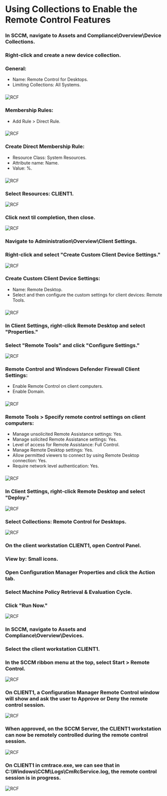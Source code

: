 # Using Collections to Enable the Remote Control Features

### In SCCM, navigate to Assets and Compliance\Overview\Device Collections.
### Right-click and create a new device collection.
### General:
  - Name: Remote Control for Desktops.
  - Limiting Collections: All Systems.
###
![RCF](https://github.com/whuynhit/SCCM/blob/main/User%20and%20Device%20Collections/Using%20Collections%20to%20Enable%20the%20Remote%20Control%20Feature/sub/1.png)

### Membership Rules:
 - Add Rule > Direct Rule.
###
![RCF](https://github.com/whuynhit/SCCM/blob/main/User%20and%20Device%20Collections/Using%20Collections%20to%20Enable%20the%20Remote%20Control%20Feature/sub/2.png)

### Create Direct Membership Rule:
  - Resource Class: System Resources.
  - Attribute name: Name.
  - Value: %.
###
![RCF](https://github.com/whuynhit/SCCM/blob/main/User%20and%20Device%20Collections/Using%20Collections%20to%20Enable%20the%20Remote%20Control%20Feature/sub/3.png)

### Select Resources: CLIENT1.
![RCF](https://github.com/whuynhit/SCCM/blob/main/User%20and%20Device%20Collections/Using%20Collections%20to%20Enable%20the%20Remote%20Control%20Feature/sub/4.png)

### Click next til completion, then close.
![RCF](https://github.com/whuynhit/SCCM/blob/main/User%20and%20Device%20Collections/Using%20Collections%20to%20Enable%20the%20Remote%20Control%20Feature/sub/5.png)

### Navigate to Administration\Overview\Client Settings.
### Right-click and select "Create Custom Client Device Settings." 
![RCF](https://github.com/whuynhit/SCCM/blob/main/User%20and%20Device%20Collections/Using%20Collections%20to%20Enable%20the%20Remote%20Control%20Feature/sub/6.png)

### Create Custom Client Device Settings:
  - Name: Remote Desktop.
  - Select and then configure the custom settings for client devices: Remote Tools.
###
![RCF](https://github.com/whuynhit/SCCM/blob/main/User%20and%20Device%20Collections/Using%20Collections%20to%20Enable%20the%20Remote%20Control%20Feature/sub/7.png)

### In Client Settings, right-click Remote Desktop and select "Properties."
### Select "Remote Tools" and click "Configure Settings."
![RCF](https://github.com/whuynhit/SCCM/blob/main/User%20and%20Device%20Collections/Using%20Collections%20to%20Enable%20the%20Remote%20Control%20Feature/sub/8.png)

### Remote Control and Windows Defender Firewall Client Settings:
  - Enable Remote Control on client computers.
  - Enable Domain.
###
![RCF](https://github.com/whuynhit/SCCM/blob/main/User%20and%20Device%20Collections/Using%20Collections%20to%20Enable%20the%20Remote%20Control%20Feature/sub/9.png)

### Remote Tools > Specify remote control settings on client computers:
  - Manage unsolicited Remote Assistance settings: Yes.
  - Manage solicited Remote Assistance settings: Yes.
  - Level of access for Remote Assistance: Full Control.
  - Manage Remote Desktop settings: Yes.
  - Allow permitted viewers to connect by using Remote Desktop connection: Yes.
  - Require network level authentication: Yes.
###
![RCF](https://github.com/whuynhit/SCCM/blob/main/User%20and%20Device%20Collections/Using%20Collections%20to%20Enable%20the%20Remote%20Control%20Feature/sub/10.png)

### In Client Settings, right-click Remote Desktop and select "Deploy."
![RCF](https://github.com/whuynhit/SCCM/blob/main/User%20and%20Device%20Collections/Using%20Collections%20to%20Enable%20the%20Remote%20Control%20Feature/sub/11.png)

### Select Collections: Remote Control for Desktops.
![RCF](https://github.com/whuynhit/SCCM/blob/main/User%20and%20Device%20Collections/Using%20Collections%20to%20Enable%20the%20Remote%20Control%20Feature/sub/12.png)

### On the client workstation CLIENT1, open Control Panel.
### View by: Small icons.
### Open Configuration Manager Properties and click the Action tab.
### Select Machine Policy Retrieval & Evaluation Cycle.
### Click "Run Now."
![RCF](https://github.com/whuynhit/SCCM/blob/main/User%20and%20Device%20Collections/Using%20Collections%20to%20Enable%20the%20Remote%20Control%20Feature/sub/13.png)

### In SCCM, navigate to Assets and Compliance\Overview\Devices.
### Select the client workstation CLIENT1.
### In the SCCM ribbon menu at the top, select Start > Remote Control.
![RCF](https://github.com/whuynhit/SCCM/blob/main/User%20and%20Device%20Collections/Using%20Collections%20to%20Enable%20the%20Remote%20Control%20Feature/sub/14.png)

### On CLIENT1, a Configuration Manager Remote Control window will show and ask the user to Approve or Deny the remote control session.
![RCF](https://github.com/whuynhit/SCCM/blob/main/User%20and%20Device%20Collections/Using%20Collections%20to%20Enable%20the%20Remote%20Control%20Feature/sub/15.png)

### When approved, on the SCCM Server, the CLIENT1 workstation can now be remotely controlled during the remote control session. 
![RCF](https://github.com/whuynhit/SCCM/blob/main/User%20and%20Device%20Collections/Using%20Collections%20to%20Enable%20the%20Remote%20Control%20Feature/sub/16.png)

### On CLIENT1 in cmtrace.exe, we can see that in C:\Windows\CCM\Logs\CmRcService.log, the remote control session is in progress.
![RCF](https://github.com/whuynhit/SCCM/blob/main/User%20and%20Device%20Collections/Using%20Collections%20to%20Enable%20the%20Remote%20Control%20Feature/sub/17.png)
